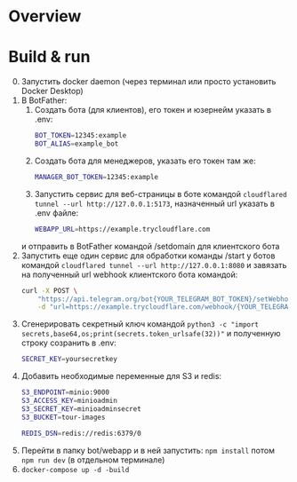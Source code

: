 # Overview

# Build & run

0. Запустить docker daemon (через терминал или просто установить Docker Desktop)
1. В BotFather:
    1. Создать бота (для клиентов), его токен и юзернейм указать в .env:
        ```bash
        BOT_TOKEN=12345:example
        BOT_ALIAS=example_bot
        ```
    2. Создать бота для менеджеров, указать его токен там же:
        ```bash
        MANAGER_BOT_TOKEN=12345:example
        ```
    3. Запустить сервис для веб-страницы в боте командой `cloudflared tunnel --url http://127.0.0.1:5173`, назначенный url указать в .env файле:
        ```bash
        WEBAPP_URL=https://example.trycloudflare.com
        ```
    и отправить в BotFather командой /setdomain для клиентского бота
2. Запустить еще один сервис для обработки команды /start у ботов командой `cloudflared tunnel --url http://127.0.0.1:8080` и завязать на полученный url webhook клиентского бота командой:
    ```bash
    curl -X POST \                                  
        "https://api.telegram.org/bot{YOUR_TELEGRAM_BOT_TOKEN}/setWebhook" \
        -d "url=https://example.trycloudflare.com/webhook/{YOUR_TELEGRAM_BOT_TOKEN}"
    ```
3. Сгенерировать секретный ключ командой `python3 -c "import secrets,base64,os;print(secrets.token_urlsafe(32))"` и полученную строку созранить в .env:
    ```bash
    SECRET_KEY=yoursecretkey
    ```
4. Добавить необходимые переменные для S3 и redis:
    ```bash
    S3_ENDPOINT=minio:9000
    S3_ACCESS_KEY=minioadmin
    S3_SECRET_KEY=minioadminsecret
    S3_BUCKET=tour-images

    REDIS_DSN=redis://redis:6379/0
    ```
5. Перейти в папку bot/webapp и в ней запустить: `npm install` потом `npm run dev` (в отдельном терминале)
6. `docker-compose up -d -build`